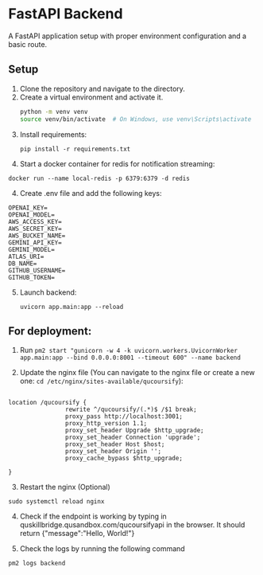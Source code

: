 # FastAPI Backend

A FastAPI application setup with proper environment configuration and a basic route.

## Setup

1. Clone the repository and navigate to the directory.
2. Create a virtual environment and activate it.
   ```bash
   python -m venv venv
   source venv/bin/activate  # On Windows, use venv\Scripts\activate
   ```
3. Install requirements:
   ```
   pip install -r requirements.txt
   ```
4. Start a docker container for redis for notification streaming:
```
docker run --name local-redis -p 6379:6379 -d redis
```


4. Create .env file and add the following keys:
```
OPENAI_KEY=
OPENAI_MODEL=
AWS_ACCESS_KEY=
AWS_SECRET_KEY=
AWS_BUCKET_NAME=
GEMINI_API_KEY=
GEMINI_MODEL=
ATLAS_URI=
DB_NAME=
GITHUB_USERNAME=
GITHUB_TOKEN=
```

5. Launch backend:
   ```
   uvicorn app.main:app --reload
   ```
## For deployment:

1. Run `pm2 start "gunicorn -w 4 -k uvicorn.workers.UvicornWorker app.main:app --bind 0.0.0.0:8001 --timeout 600" --name backend`  

2. Update the nginx file (You can navigate to the nginx file or create a new one: `cd /etc/nginx/sites-available/qucoursify`):
```

location /qucoursify {
                rewrite ^/qucoursify/(.*)$ /$1 break;     
                proxy_pass http://localhost:3001;
                proxy_http_version 1.1;
                proxy_set_header Upgrade $http_upgrade;
                proxy_set_header Connection 'upgrade';
                proxy_set_header Host $host;
                proxy_set_header Origin '';
                proxy_cache_bypass $http_upgrade;
   
}
```

3. Restart the nginx (Optional)
```
sudo systemctl reload nginx
```

4. Check if the endpoint is working by typing in quskillbridge.qusandbox.com/qucoursifyapi in the browser. It should return {"message":"Hello, World!"}

5. Check the logs by running the following command
```
pm2 logs backend
```


